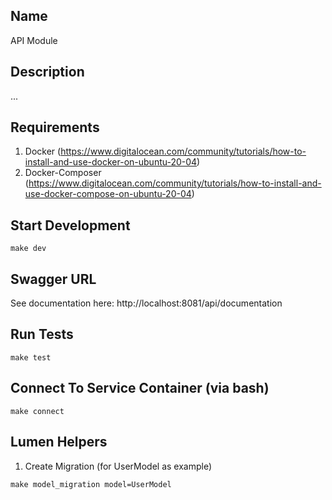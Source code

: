 ## Name
API Module

## Description
...

## Requirements

1. Docker (https://www.digitalocean.com/community/tutorials/how-to-install-and-use-docker-on-ubuntu-20-04)
2. Docker-Composer (https://www.digitalocean.com/community/tutorials/how-to-install-and-use-docker-compose-on-ubuntu-20-04)

## Start Development

```shell
make dev
```

## Swagger URL
See documentation here:
http://localhost:8081/api/documentation

## Run Tests

```shell
make test
```

## Connect To Service Container (via bash)

```shell
make connect
```

## Lumen Helpers

1. Create Migration (for UserModel as example)
```shell
make model_migration model=UserModel
```